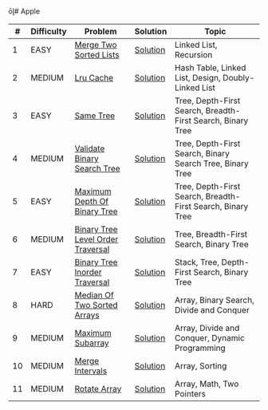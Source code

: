 ōl̥# Apple

| # | Difficulty | Problem | Solution | Topic |
|---|------------|---------|----------|--------|
| 1 | EASY | [Merge Two Sorted Lists](https://leetcode.com/problems/merge-two-sorted-lists) | [Solution](../coding/datastructures/linkedList/LinkedList.java) | Linked List, Recursion |
| 2 | MEDIUM | [Lru Cache](https://leetcode.com/problems/lru-cache) | [Solution](../coding/datastructures/linkedList/LRUCache.java) | Hash Table, Linked List, Design, Doubly-Linked List |
| 3 | EASY | [Same Tree](https://leetcode.com/problems/same-tree) | [Solution](../coding/datastructures/binaryTree/Solutions.java) | Tree, Depth-First Search, Breadth-First Search, Binary Tree |
| 4 | MEDIUM | [Validate Binary Search Tree](https://leetcode.com/problems/validate-binary-search-tree) | [Solution](../coding/datastructures/binaryTree/Solutions.java) | Tree, Depth-First Search, Binary Search Tree, Binary Tree |
| 5 | EASY | [Maximum Depth Of Binary Tree](https://leetcode.com/problems/maximum-depth-of-binary-tree) | [Solution](../coding/datastructures/binaryTree/Solutions.java) | Tree, Depth-First Search, Breadth-First Search, Binary Tree |
| 6 | MEDIUM | [Binary Tree Level Order Traversal](https://leetcode.com/problems/binary-tree-level-order-traversal) | [Solution](../coding/datastructures/binaryTree/Solutions.java) | Tree, Breadth-First Search, Binary Tree |
| 7 | EASY | [Binary Tree Inorder Traversal](https://leetcode.com/problems/binary-tree-inorder-traversal) | [Solution](../coding/datastructures/binaryTree/Solutions.java) | Stack, Tree, Depth-First Search, Binary Tree |
| 8 | HARD | [Median Of Two Sorted Arrays](https://leetcode.com/problems/median-of-two-sorted-arrays) | [Solution](../coding/algorithms/SearchingAlgorithms.java) | Array, Binary Search, Divide and Conquer |
| 9 | MEDIUM | [Maximum Subarray](https://leetcode.com/problems/maximum-subarray) | [Solution](../coding/datastructures/arrays/SubArrays.java) | Array, Divide and Conquer, Dynamic Programming |
| 10 | MEDIUM | [Merge Intervals](https://leetcode.com/problems/merge-intervals) | [Solution](../coding/datastructures/arrays/SubArrays.java) | Array, Sorting |
| 11 | MEDIUM | [Rotate Array](https://leetcode.com/problems/rotate-array) | [Solution](../coding/datastructures/arrays/RotateArrays.java) | Array, Math, Two Pointers |
